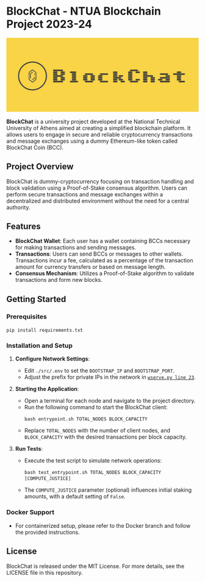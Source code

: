 
# BlockChat - NTUA Blockchain Project 2023-24

![BlockChat Logo](./images/logo.png)

**BlockChat** is a university project developed at the National Technical University of Athens aimed at creating a simplified blockchain platform. It allows users to engage in secure and reliable cryptocurrency transactions and message exchanges using a dummy Ethereum-like token called BlockChat Coin (BCC).

## Project Overview

BlockChat is dummy-cryptocurrency focusing on transaction handling and block validation using a Proof-of-Stake consensus algorithm. Users can perform secure transactions and message exchanges within a decentralized and distributed environment without the need for a central authority.

## Features

- **BlockChat Wallet**: Each user has a wallet containing BCCs necessary for making transactions and sending messages.
- **Transactions**: Users can send BCCs or messages to other wallets. Transactions incur a fee, calculated as a percentage of the transaction amount for currency transfers or based on message length.
- **Consensus Mechanism**: Utilizes a Proof-of-Stake algorithm to validate transactions and form new blocks.

## Getting Started

### Prerequisites
`pip install requirements.txt`

### Installation and Setup

1. **Configure Network Settings**:
   - Edit `./src/.env` to set the `BOOTSTRAP_IP` and `BOOTSTRAP_PORT`.
   - Adjust the prefix for private IPs in the network in [`wserve.py line 23`](https://github.com/ntua-el19019/ntua-blockchain/blob/main/src/wserve.py#L23).

2. **Starting the Application**:
   - Open a terminal for each node and navigate to the project directory.
   - Run the following command to start the BlockChat client:
     ```
     bash entrypoint.sh TOTAL_NODES BLOCK_CAPACITY
     ```
   - Replace `TOTAL_NODES` with the number of client nodes, and `BLOCK_CAPACITY` with the desired transactions per block capacity.

3. **Run Tests**:
   - Execute the test script to simulate network operations:
     ```
     bash test_entrypoint.sh TOTAL_NODES BLOCK_CAPACITY [COMPUTE_JUSTICE]
     ```
   - The `COMPUTE_JUSTICE` parameter (optional) influences initial staking amounts, with a default setting of `False`.

### Docker Support
- For containerized setup, please refer to the Docker branch and follow the provided instructions.

## License

BlockChat is released under the MIT License. For more details, see the LICENSE file in this repository.
